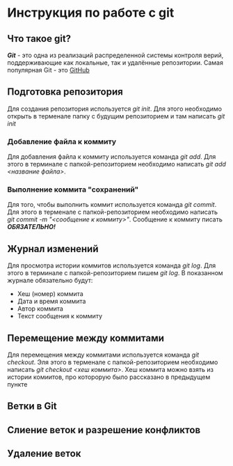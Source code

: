 # Инструкция по работе с git

## Что такое git?
***Git*** - это одна из реализаций распределенной системы контроля верий, поддерживающие как локальные, так и удалённые репозитории. Самая популярная Git - это [GitHub](https://github.com)

## Подготовка репозитория
Для создания репозитория используется *git init*. Для этого необходимо открыть в терменале папку с будущим репозиторием и там написать *git init*

### Добавление файла к коммиту
Для добавления файла к коммиту используется команда *git add*. Для этого в терминале с папкой-репозиторием необходимо написать *git add <название файла>*.
### Выполнение коммита "сохранений"
Для того, чтобы выполнить коммит используется команда *git commit*. Для этого в терменале с папкой-репозиторием необходимо написать *git commit -m "<сообщение к коммиту>"*. Сообщение к коммиту писать ***ОБЯЗАТЕЛЬНО!***

## Журнал изменений
Для просмотра истории коммитов используется команда *git log*. Для этого в терминале с папкой-репозиторием пишем *git log*. В показанном журнале обязательно будут:
* Хеш (номер) коммита
* Дата и время коммита
* Автор коммита
* Текст сообщения к коммиту


## Перемещение между коммитами
Для перемещения между коммитами используется команда *git checkout*. Эля этого в терменале с папкой-репозиторием необходимо написать *git checkout <хеш коммита>*. Хеш коммита можно взять из истории комиитов, про которорую было рассказано в предыдущем пункте

## Ветки в Git

## Слиение веток и разрешение конфликтов

## Удаление веток
